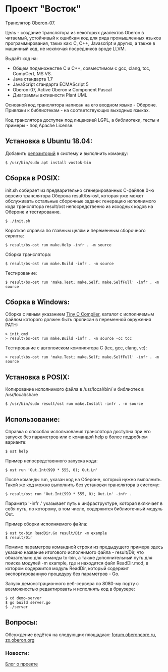 Проект "Восток"
=======================
Транслятор [Oberon-07](documents/Language-ru.md).

Цель - создание транслятора из некоторых диалектов Oberon в читаемый,
устойчивый к ошибкам код для ряда промышленных языков программирования,
таких как: C, C++, Javascript и других, а также в машинный код, не исключая
посредников вроде LLVM.

Выдаёт код на:

  * Общем подмножестве С и С++, совместимом с gcc, clang, tcc, CompCert, MS VS.
  * Java стандарта 1.7
  * JavaScript стандарта ECMAScript 5
  * Oberon-07, Active Oberon и Component Pascal
  * Диаграммы активности Plant UML

Основной код транслятора написан на его входном языке - Обероне.
Привязки к библиотекам - на соответствующих выходных языках.

Код транслятора доступен под лицензией LGPL, а библиотеки, тесты и примеры -
под Apache License.

## Установка в Ubuntu 18.04:
Добавить [репозиторий](https://wiki.oberon.org/repo) в систему и выполнить команду:

    $ /usr/bin/sudo apt install vostok-bin

## Сборка в POSIX:
init.sh собирает из предварительно сгенерированных C-файлов 0-ю версию
транслятора Оберона result/bs-ost, которая уже может обслуживать
остальные сборочные задачи: генерацию исполнимого кода транслятора result/ost
непосредственно из исходных кодов на Обероне и тестирование.

    $ ./init.sh

Короткая справка по главным целям и переменным сборочного скрипта:

    $ result/bs-ost run make.Help -infr . -m source

Сборка транслятора:

    $ result/bs-ost run make.Build -infr . -m source

Тестирование:

    $ result/bs-ost run 'make.Test; make.Self; make.SelfFull' -infr . -m source

## Сборка в Windows:
Сборка c явным указанием
[Tiny C Compiler](http://download.savannah.gnu.org/releases/tinycc/),
каталог с исполняемым файлом которого должен быть прописан в переменной
окружения PATH:

    > init.cmd
    > result\bs-ost run make.Build -infr . -m source -cc tcc

Тестирование с автопоиском компилятора C (tcc, gcc, clang, vc):

    > result\bs-ost run 'make.Test; make.Self; make.SelfFull' -infr . -m source

## Установка в POSIX:
Копирование исполнимого файла в /usr/local/bin/ и библиотек в /usr/local/share

    $ /usr/bin/sudo result/ost run make.Install -infr . -m source

## Использование:
Справка о способах использования транслятора доступна при его запуске без
параметров или с командой help в более подробном варианте:

    $ ost help

Пример непосредственного запуска кода:

    $ ost run 'Out.Int(999 * 555, 0); Out.Ln'

После команды run, указан код на Обероне, который нужно выполнить.
Такой же код можно выполнить без установки транслятора в систему:

    $ result/ost run 'Out.Int(999 * 555, 0); Out.Ln' -infr .

Параметр '-infr .' указывает путь к инфраструктуре, которая включает в себя путь,
по которому, в том числе, содержится библиотечный модуль Out.

Пример сборки исполняемого файла:

    $ ost to-bin ReadDir.Go result/Dir -m example
    $ result/Dir

Помимо параметров командной строки из предыдущего примера здесь
указано название итогового исполнимого файла - result/Dir, что обязательно для
команды to-bin, а также дополнительный путь для поиска модулей -m example,
где и находится файл ReadDir.mod, в котором содержится модуль ReadDir, который
содержит экспортированную процедуру без параметров - Go.

Запуск демонстрационного веб-сервера по 8080-му порту с возможностью
редактировать и исполнять код в браузере:

    $ cd demo-server
    $ go build server.go
    $ ./server

## Вопросы:
Обсуждение ведётся на следующих площадках:
[forum.oberoncore.ru](https://forum.oberoncore.ru/viewtopic.php?f=115&t=6217),
[zx.oberon.org](https://zx.oberon.org/forum/viewtopic.php?f=117&t=297)

### Новости:
[Блог о проекте](https://vostok-space.blogspot.com/)
